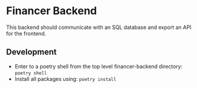 # Financer Backend

This backend should communicate with an SQL database and export an API for the frontend.

## Development
* Enter to a poetry shell from the top level financer-backend directory: `poetry shell`
* Install all packages using: `poetry install`
